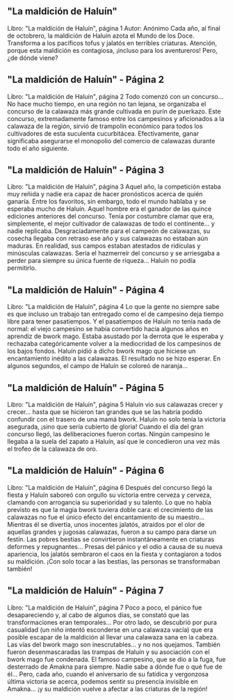 ## "La maldición de Haluín"
Libro: "La maldición de Haluín", página 1
Autor: Anónimo
Cada año, al final de octobrero, la maldición de Haluín azota el Mundo de los Doce. Transforma a los pacíficos tofus y jalatós en terribles criaturas. Atención, porque esta maldición es contagiosa, ¡incluso para los aventureros! Pero, ¿de dónde viene?

## "La maldición de Haluín" - Página 2
Libro: "La maldición de Haluín", página 2
Todo comenzó con un concurso... No hace mucho tiempo, en una región no tan lejana, se organizaba el concurso de la calawaza más grande cultivada en purín de puerkazo. Este concurso, extremadamente famoso entre los campesinos y aficionados a la calawaza de la región, sirvió de trampolín económico para todos los cultivadores de esta suculenta cucurbitácea. Efectivamente, ganar significaba asegurarse el monopolio del comercio de calawazas durante todo el año siguiente.

## "La maldición de Haluín" - Página 3
Libro: "La maldición de Haluín", página 3
Aquel año, la competición estaba muy reñida y nadie era capaz de hacer pronósticos acerca de quién ganaría. Entre los favoritos, sin embargo, todo el mundo hablaba y se esperaba mucho de Haluín. Aquel hombre era el ganador de las quince ediciones anteriores del concurso. Tenía por costumbre clamar que era, simplemente, el mejor cultivador de calawazas de todo el continente... y nadie replicaba. Desgraciadamente para el campeón de calawazas, su cosecha llegaba con retraso ese año y sus calawazas no estaban aún maduras. En realidad, sus campos estaban atestados de ridículas y minúsculas calawazas. Sería el hazmerreír del concurso y se arriesgaba a perder para siempre su única fuente de riqueza... Haluín no podía permitirlo.

## "La maldición de Haluín" - Página 4
Libro: "La maldición de Haluín", página 4
Lo que la gente no siempre sabe es que incluso un trabajo tan entregado como el de campesino deja tiempo libre para tener pasatiempos. Y el pasatiempos de Haluín no tenía nada de normal: el viejo campesino se había convertido hacía algunos años en aprendiz de bwork mago.
Estaba asustado por la derrota que le esperaba y rechazaba categóricamente volver a la mediocridad de los campesinos de los bajos fondos. Haluín pidió a dicho bwork mago que hiciese un encantamiento inédito a las calawazas. El resultado no se hizo esperar. En algunos segundos, el campo de Haluín se coloreó de naranja...

## "La maldición de Haluín" - Página 5
Libro: "La maldición de Haluín", página 5
Haluín vio sus calawazas crecer y crecer... hasta que se hicieron tan grandes que se las habría podido confundir con el trasero de una mamá bwork. Haluín no solo tenía la victoria asegurada, ¡sino que sería cubierto de gloria!
Cuando el día del gran concurso llegó, las deliberaciones fueron cortas. Ningún campesino le llegaba a la suela del zapato a Haluín, así que le concedieron una vez más el trofeo de la calawaza de oro.

## "La maldición de Haluín" - Página 6
Libro: "La maldición de Haluín", página 6
Después del concurso llegó la fiesta y Haluín saboreó con orgullo su victoria entre cerveza y cerveza, clamando con arrogancia su superioridad y su talento. Lo que no había previsto es que la magia bwork tuviera doble cara: el crecimiento de las calawazas no fue el único efecto del encantamiento de su maestro... Mientras él se divertía, unos inocentes jalatós, atraídos por el olor de aquellas grandes y jugosas calawazas, fueron a su campo para darse un festín. Las pobres bestias se convirtieron instantáneamente en criaturas deformes y repugnantes... Presas del pánico y el odio a causa de su nueva apariencia, los jalatós sembraron el caos en la fiesta y contagiaron a todos su maldición. ¡Con solo tocar a las bestias, las personas se transformaban también!

## "La maldición de Haluín" - Página 7
Libro: "La maldición de Haluín", página 7
Poco a poco, el pánico fue desapareciendo y, al cabo de algunos días, se constató que las transformaciones eran temporales... Por otro lado, se descubrió por pura casualidad (un niño intentó esconderse en una calawaza vacía) que era posible escapar de la maldición al llevar una calawaza sana en la cabeza. Las vías del bwork mago son inescrutables... y no nos quejamos.
También fueron desenmascaradas las trampas de Haluín y su asociación con el bwork mago fue condenada. El famoso campesino, que se dio a la fuga, fue desterrado de Amakna para siempre. Nadie sabe a dónde fue o qué fue de él... Pero, cada año, cuando el aniversario de su fatídica y vergonzosa última victoria se acerca, podemos sentir su presencia invisible en Amakna... ¡y su maldición vuelve a afectar a las criaturas de la región!